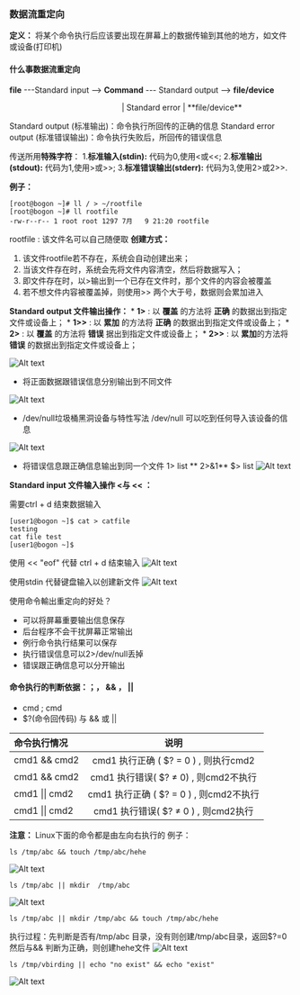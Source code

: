 ### 数据流重定向
**定义：** 将某个命令执行后应该要出现在屏幕上的数据传输到其他的地方，如文件或设备(打印机)
#### 什么事数据流重定向
 **file**   ---Standard input -->   **Command**  --- Standard output --> **file/device**
 <p style="margin-left: 200px">|
Standard error
|
**file/device**										     
</p>

Standard output (标准输出)：命令执行所回传的正确的信息
Standard error output (标准错误输出)：命令执行失败后，所回传的错误信息 

传送所用**特殊字符**：
 1.**标准输入(stdin):** 代码为0,使用<或<<;
 2.**标准输出(stdout):** 代码为1,使用>或>>;
 3.**标准错误输出(stderr):** 代码为3,使用2>或2>>.

**例子：**
```
[root@bogon ~]# ll / > ~/rootfile
[root@bogon ~]# ll rootfile 
-rw-r--r-- 1 root root 1297 7月   9 21:20 rootfile
```
rootfile : 该文件名可以自己随便取
**创建方式：**
1.	该文件rootfile若不存在，系统会自动创建出来；
2.	当该文件存在时，系统会先将文件内容清空，然后将数据写入；
3.	即文件存在时，以>输出到一个已存在文件时，那个文件的内容会被覆盖
4.	若不想文件内容被覆盖掉，则使用>> 两个大于号，数据则会累加进入


**Standard output 文件输出操作：**
	*	**1>** :  以 **覆盖** 的方法将 **正确** 的数据出到指定文件或设备上；
	*	**1>>** : 以 **累加** 的方法将 **正确** 的数据出到指定文件或设备上；
	*	**2>** :  以 **覆盖** 的方法将 **错误** 据出到指定文件或设备上；
	*	**2>>** :  以 **累加**的方法将 **错误** 的数据出到指定文件或设备上；

![Alt text](C:/Users/Administrator/Pictures/redirect/1531144622928.png)

* 将正面数据跟错误信息分别输出到不同文件
	
![Alt text](./1531144733318.png)

* /dev/null垃圾桶黑洞设备与特性写法
 /dev/null 可以吃到任何导入该设备的信息
 
![Alt text](./1531144913220.png)

* 将错误信息跟正确信息输出到同一个文件
1> list   ** 2>&1**
$> list
![Alt text](./1531146509099.png)

**Standard input 文件输入操作 <与 << ：**

需要ctrl + d 结束数据输入
```
[user1@bogon ~]$ cat > catfile
testing
cat file test 
[user1@bogon ~]$ 
```
使用 << "eof" 代替 ctrl + d 结束输入
![Alt text](./1531147579094.png)

使用stdin 代替键盘输入以创建新文件
![Alt text](./1531147357899.png)


使用命令輸出重定向的好处？
*	可以将屏幕重要输出信息保存
*	后台程序不会干扰屏幕正常输出
*	例行命令执行结果可以保存
*	执行错误信息可以2>/dev/null丢掉
*	错误跟正确信息可以分开输出

#### 命令执行的判断依据：；， && ， ||
*	cmd ; cmd
*	$?(命令回传码) 与 && 或 ||

|     命令执行情况    | 说明 |
| :-----------------| :----------------------: |
|  cmd1 && cmd2	  	| cmd1 执行正确 ( $? = 0 ) , 则执行cmd2 |
|  cmd1 && cmd2     | cmd1 执行错误( $? ≠ 0)  , 则cmd2不执行 |
|  cmd1 \|\|  cmd2  | cmd1 执行正确 ( $? = 0 ) , 则cmd2不执行 |
|  cmd1 \|\|  cmd2  | cmd1 执行错误( $?  ≠  0 ) , 则cmd2执行 |

**注意：** Linux下面的命令都是由左向右执行的
例子：
```
ls /tmp/abc && touch /tmp/abc/hehe
```
![Alt text](./1531227991010.png)

```
ls /tmp/abc || mkdir  /tmp/abc
```
![Alt text](./1531228101341.png)

```
ls /tmp/abc || mkdir /tmp/abc && touch /tmp/abc/hehe
```
执行过程：先判断是否有/tmp/abc 目录，没有则创建/tmp/abc目录，返回$?=0 然后与&& 判断为正确，则创建hehe文件 
![Alt text](./1531228167584.png)

```
ls /tmp/vbirding || echo "no exist" && echo "exist"
```
![Alt text](./1531228569218.png)
